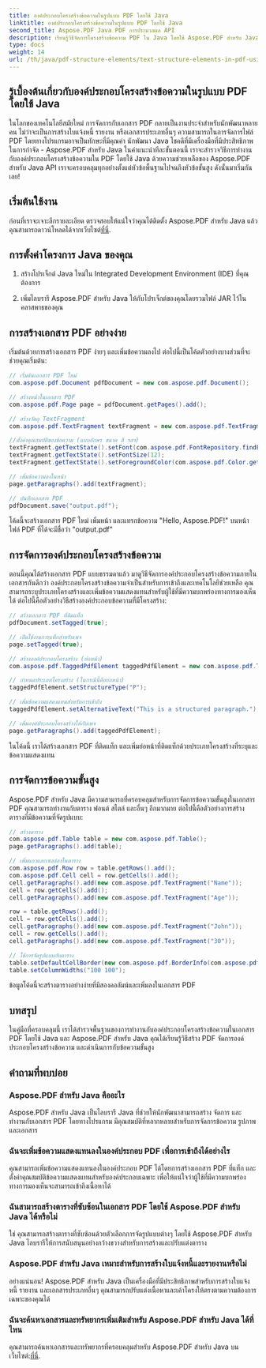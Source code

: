 ```yaml
---
title: องค์ประกอบโครงสร้างข้อความในรูปแบบ PDF โดยใช้ Java
linktitle: องค์ประกอบโครงสร้างข้อความในรูปแบบ PDF โดยใช้ Java
second_title: Aspose.PDF Java PDF การประมวลผล API
description: เรียนรู้วิธีจัดการโครงสร้างข้อความ PDF ใน Java โดยใช้ Aspose.PDF สำหรับ Java สำรวจคำแนะนำทีละขั้นตอนพร้อมซอร์สโค้ดเพื่อการจัดการข้อความ PDF ที่มีประสิทธิภาพ
type: docs
weight: 14
url: /th/java/pdf-structure-elements/text-structure-elements-in-pdf-using-java/
---
```


## รู้เบื้องต้นเกี่ยวกับองค์ประกอบโครงสร้างข้อความในรูปแบบ PDF โดยใช้ Java

ในโลกของเทคโนโลยีสมัยใหม่ การจัดการกับเอกสาร PDF กลายเป็นงานประจำสำหรับนักพัฒนาหลายคน ไม่ว่าจะเป็นการสร้างใบแจ้งหนี้ รายงาน หรือเอกสารประเภทอื่นๆ ความสามารถในการจัดการไฟล์ PDF โดยทางโปรแกรมอาจเป็นทักษะที่มีคุณค่า นักพัฒนา Java โชคดีที่มีเครื่องมือที่มีประสิทธิภาพในการกำจัด - Aspose.PDF สำหรับ Java ในคำแนะนำทีละขั้นตอนนี้ เราจะสำรวจวิธีการทำงานกับองค์ประกอบโครงสร้างข้อความใน PDF โดยใช้ Java ด้วยความช่วยเหลือของ Aspose.PDF สำหรับ Java API เราจะครอบคลุมทุกอย่างตั้งแต่หัวข้อพื้นฐานไปจนถึงหัวข้อขั้นสูง ดังนั้นมาเริ่มกันเลย!

## เริ่มต้นใช้งาน

 ก่อนที่เราจะเจาะลึกรายละเอียด ตรวจสอบให้แน่ใจว่าคุณได้ติดตั้ง Aspose.PDF สำหรับ Java แล้ว คุณสามารถดาวน์โหลดได้จากเว็บไซต์[ที่นี่](https://releases.aspose.com/pdf/java/).

## การตั้งค่าโครงการ Java ของคุณ

1. สร้างโปรเจ็กต์ Java ใหม่ใน Integrated Development Environment (IDE) ที่คุณต้องการ

2. เพิ่มไลบรารี Aspose.PDF สำหรับ Java ให้กับโปรเจ็กต์ของคุณโดยรวมไฟล์ JAR ไว้ในคลาสพาธของคุณ

## การสร้างเอกสาร PDF อย่างง่าย

เริ่มต้นด้วยการสร้างเอกสาร PDF ง่ายๆ และเพิ่มข้อความลงไป ต่อไปนี้เป็นโค้ดตัวอย่างบางส่วนที่จะช่วยคุณเริ่มต้น:

```java
// เริ่มต้นเอกสาร PDF ใหม่
com.aspose.pdf.Document pdfDocument = new com.aspose.pdf.Document();

// สร้างหน้าในเอกสาร PDF
com.aspose.pdf.Page page = pdfDocument.getPages().add();

// สร้างวัตถุ TextFragment
com.aspose.pdf.TextFragment textFragment = new com.aspose.pdf.TextFragment("Hello, Aspose.PDF!");

//ตั้งค่าคุณสมบัติของข้อความ (แบบอักษร ขนาด สี ฯลฯ)
textFragment.getTextState().setFont(com.aspose.pdf.FontRepository.findFont("Arial"));
textFragment.getTextState().setFontSize(12);
textFragment.getTextState().setForegroundColor(com.aspose.pdf.Color.getBlack());

// เพิ่มข้อความลงในหน้า
page.getParagraphs().add(textFragment);

// บันทึกเอกสาร PDF
pdfDocument.save("output.pdf");
```

โค้ดนี้จะสร้างเอกสาร PDF ใหม่ เพิ่มหน้า และแทรกข้อความ "Hello, Aspose.PDF!" บนหน้า ไฟล์ PDF ที่ได้จะมีชื่อว่า "output.pdf"

## การจัดการองค์ประกอบโครงสร้างข้อความ

ตอนนี้คุณได้สร้างเอกสาร PDF แบบธรรมดาแล้ว มาดูวิธีจัดการองค์ประกอบโครงสร้างข้อความภายในเอกสารกันดีกว่า องค์ประกอบโครงสร้างข้อความจำเป็นสำหรับการเข้าถึงและเทคโนโลยีช่วยเหลือ คุณสามารถระบุประเภทโครงสร้างและเพิ่มข้อความแสดงแทนสำหรับผู้ใช้ที่มีความบกพร่องทางการมองเห็นได้ ต่อไปนี้คือตัวอย่างวิธีสร้างองค์ประกอบข้อความที่มีโครงสร้าง:

```java
// สร้างเอกสาร PDF ที่ติดแท็ก
pdfDocument.setTagged(true);

// เปิดใช้งานการแท็กสำหรับเพจ
page.setTagged(true);

// สร้างองค์ประกอบโครงสร้าง (ย่อหน้า)
com.aspose.pdf.TaggedPdfElement taggedPdfElement = new com.aspose.pdf.TaggedPdfElement(pdfDocument);

// กำหนดประเภทโครงสร้าง (ในกรณีนี้คือย่อหน้า)
taggedPdfElement.setStructureType("P");

// เพิ่มข้อความแสดงแทนสำหรับการเข้าถึง
taggedPdfElement.setAlternativeText("This is a structured paragraph.");

// เพิ่มองค์ประกอบโครงสร้างให้กับเพจ
page.getParagraphs().add(taggedPdfElement);
```

ในโค้ดนี้ เราได้สร้างเอกสาร PDF ที่ติดแท็ก และเพิ่มย่อหน้าที่ติดแท็กด้วยประเภทโครงสร้างที่ระบุและข้อความแสดงแทน

## การจัดการข้อความขั้นสูง

Aspose.PDF สำหรับ Java มีความสามารถที่ครอบคลุมสำหรับการจัดการข้อความขั้นสูงในเอกสาร PDF คุณสามารถทำงานกับตาราง ฟอนต์ สไตล์ และอื่นๆ อีกมากมาย ต่อไปนี้คือตัวอย่างการสร้างตารางที่มีข้อความที่จัดรูปแบบ:

```java
// สร้างตาราง
com.aspose.pdf.Table table = new com.aspose.pdf.Table();
page.getParagraphs().add(table);

// เพิ่มแถวและเซลล์ลงในตาราง
com.aspose.pdf.Row row = table.getRows().add();
com.aspose.pdf.Cell cell = row.getCells().add();
cell.getParagraphs().add(new com.aspose.pdf.TextFragment("Name"));
cell = row.getCells().add();
cell.getParagraphs().add(new com.aspose.pdf.TextFragment("Age"));

row = table.getRows().add();
cell = row.getCells().add();
cell.getParagraphs().add(new com.aspose.pdf.TextFragment("John"));
cell = row.getCells().add();
cell.getParagraphs().add(new com.aspose.pdf.TextFragment("30"));

// ใช้การจัดรูปแบบกับตาราง
table.setDefaultCellBorder(new com.aspose.pdf.BorderInfo(com.aspose.pdf.BorderSide.All, 1f));
table.setColumnWidths("100 100");
```

ข้อมูลโค้ดนี้จะสร้างตารางอย่างง่ายที่มีสองคอลัมน์และเพิ่มลงในเอกสาร PDF

## บทสรุป

ในคู่มือที่ครอบคลุมนี้ เราได้สำรวจพื้นฐานของการทำงานกับองค์ประกอบโครงสร้างข้อความในเอกสาร PDF โดยใช้ Java และ Aspose.PDF สำหรับ Java คุณได้เรียนรู้วิธีสร้าง PDF จัดการองค์ประกอบโครงสร้างข้อความ และดำเนินการกับข้อความขั้นสูง

## คำถามที่พบบ่อย

### Aspose.PDF สำหรับ Java คืออะไร

Aspose.PDF สำหรับ Java เป็นไลบรารี Java ที่ช่วยให้นักพัฒนาสามารถสร้าง จัดการ และทำงานกับเอกสาร PDF โดยทางโปรแกรม มีคุณสมบัติที่หลากหลายสำหรับการจัดการข้อความ รูปภาพ และเอกสาร

### ฉันจะเพิ่มข้อความแสดงแทนลงในองค์ประกอบ PDF เพื่อการเข้าถึงได้อย่างไร

คุณสามารถเพิ่มข้อความแสดงแทนลงในองค์ประกอบ PDF ได้โดยการสร้างเอกสาร PDF ที่แท็ก และตั้งค่าคุณสมบัติข้อความแสดงแทนสำหรับองค์ประกอบเฉพาะ เพื่อให้แน่ใจว่าผู้ใช้ที่มีความบกพร่องทางการมองเห็นจะสามารถเข้าถึงเนื้อหาได้

### ฉันสามารถสร้างตารางที่ซับซ้อนในเอกสาร PDF โดยใช้ Aspose.PDF สำหรับ Java ได้หรือไม่

ใช่ คุณสามารถสร้างตารางที่ซับซ้อนด้วยตัวเลือกการจัดรูปแบบต่างๆ โดยใช้ Aspose.PDF สำหรับ Java ไลบรารีให้การสนับสนุนอย่างกว้างขวางสำหรับการสร้างและปรับแต่งตาราง

### Aspose.PDF สำหรับ Java เหมาะสำหรับการสร้างใบแจ้งหนี้และรายงานหรือไม่

อย่างแน่นอน! Aspose.PDF สำหรับ Java เป็นเครื่องมือที่มีประสิทธิภาพสำหรับการสร้างใบแจ้งหนี้ รายงาน และเอกสารประเภทอื่นๆ คุณสามารถปรับแต่งเนื้อหาและเค้าโครงให้ตรงตามความต้องการเฉพาะของคุณได้

### ฉันจะค้นหาเอกสารและทรัพยากรเพิ่มเติมสำหรับ Aspose.PDF สำหรับ Java ได้ที่ไหน

 คุณสามารถค้นหาเอกสารและทรัพยากรที่ครอบคลุมสำหรับ Aspose.PDF สำหรับ Java บนเว็บไซต์:[ที่นี่](https://reference.aspose.com/pdf/java/).